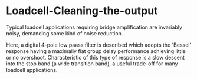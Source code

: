 # Loadcell-Cleaning-the-output

Typical loadcell applications requiring bridge amplification are invariably noisy, demanding some kind of noise reduction.

Here, a digital 4-pole low paass filter is described which adopts the 'Bessel' response having a maximally flat group delay performance achieving little or no overshoot.  Characteristic of this type of response is a slow descent into the stop band (a wide transition band), a useful trade-off for many loadcell applications.
